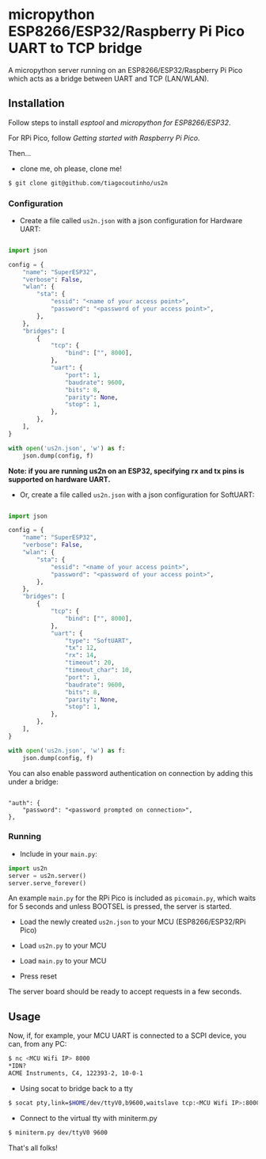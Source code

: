 # micropython ESP8266/ESP32/Raspberry Pi Pico UART to TCP bridge

A micropython server running on an ESP8266/ESP32/Raspberry Pi Pico which acts as a bridge
between UART and TCP (LAN/WLAN).

## Installation

Follow steps to install *esptool* and *micropython for ESP8266/ESP32*.

For RPi Pico, follow *Getting started with Raspberry Pi Pico*.

Then...

* clone me, oh please, clone me!

```bash
$ git clone git@github.com/tiagocoutinho/us2n
```

### Configuration

* Create a file called `us2n.json` with a json configuration for Hardware UART:

```python

import json

config = {
    "name": "SuperESP32",
    "verbose": False,
    "wlan": {
        "sta": {
            "essid": "<name of your access point>",
            "password": "<password of your access point>",
        },
    },
    "bridges": [
        {
            "tcp": {
                "bind": ["", 8000],
            },
            "uart": {
                "port": 1,
                "baudrate": 9600,
                "bits": 8,
                "parity": None,
                "stop": 1,
            },
        },
    ],
}

with open('us2n.json', 'w') as f:
    json.dump(config, f)

```

**Note: if you are running us2n on an ESP32, specifying rx and tx pins is supported on hardware UART.**

* Or, create a file called `us2n.json` with a json configuration for SoftUART:

```python

import json

config = {
    "name": "SuperESP32",
    "verbose": False,
    "wlan": {
        "sta": {
            "essid": "<name of your access point>",
            "password": "<password of your access point>",
        },
    },
    "bridges": [
        {
            "tcp": {
                "bind": ["", 8000],
            },
            "uart": {
                "type": "SoftUART",
                "tx": 12,
                "rx": 14,
                "timeout": 20,
                "timeout_char": 10,
                "port": 1,
                "baudrate": 9600,
                "bits": 8,
                "parity": None,
                "stop": 1,
            },
        },
    ],
}

with open('us2n.json', 'w') as f:
    json.dump(config, f)

```

You can also enable password authentication on connection by adding this under a bridge:

```

"auth": {
    "password": "<password prompted on connection>",
},

```

### Running

* Include in your `main.py`:

```python
import us2n
server = us2n.server()
server.serve_forever()
```

An example `main.py` for the RPi Pico is included as `picomain.py`, which
waits for 5 seconds and unless BOOTSEL is pressed, the server is started.

* Load the newly created `us2n.json` to your MCU (ESP8266/ESP32/RPi Pico)

* Load `us2n.py` to your MCU

* Load `main.py` to your MCU

* Press reset

The server board should be ready to accept requests in a few seconds.


## Usage

Now, if, for example, your MCU UART is connected to a SCPI device,
you can, from any PC:

```bash
$ nc <MCU Wifi IP> 8000
*IDN?
ACME Instruments, C4, 122393-2, 10-0-1

```
* Using socat to bridge back to a tty
```bash
$ socat pty,link=$HOME/dev/ttyV0,b9600,waitslave tcp:<MCU Wifi IP>:8000
```
* Connect to the virtual tty with miniterm.py
```bash
$ miniterm.py dev/ttyV0 9600
```
That's all folks!
